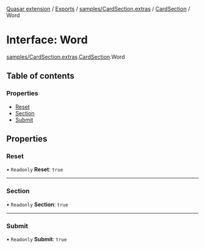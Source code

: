 [Quasar extension](../index.md) / [Exports](../modules.md) / [samples/CardSection.extras](../modules/samples_CardSection_extras.md) / [CardSection](../modules/samples_CardSection_extras.CardSection.md) / Word

# Interface: Word

[samples/CardSection.extras](../modules/samples_CardSection_extras.md).[CardSection](../modules/samples_CardSection_extras.CardSection.md).Word

## Table of contents

### Properties

- [Reset](samples_CardSection_extras.CardSection.Word.md#reset)
- [Section](samples_CardSection_extras.CardSection.Word.md#section)
- [Submit](samples_CardSection_extras.CardSection.Word.md#submit)

## Properties

### Reset

• `Readonly` **Reset**: ``true``

___

### Section

• `Readonly` **Section**: ``true``

___

### Submit

• `Readonly` **Submit**: ``true``
